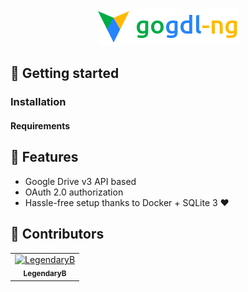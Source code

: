 <p align="center"><img alt="gogdl-ng" height="60" src="https://raw.githubusercontent.com/LegendaryB/gogdl-ng/dev/assets/banner.png"></p>

## 🏁 Getting started

### Installation

#### Requirements

## 🎯 Features
* Google Drive v3 API based
* OAuth 2.0 authorization
* Hassle-free setup thanks to Docker + SQLite 3 ❤︎

## 🔨 Contributors

<!-- readme: contributors -start -->
<table>
<tr>
    <td align="center">
        <a href="https://github.com/LegendaryB">
            <img src="https://avatars.githubusercontent.com/u/6391022?v=4" width="100;" alt="LegendaryB"/>
            <br />
            <sub><b>LegendaryB</b></sub>
        </a>
    </td></tr>
</table>
<!-- readme: contributors -end -->
